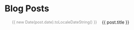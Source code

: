 # Blog Posts

<script setup>
import { useData } from 'vitepress'
const { theme } = useData()
</script>

<ul>
  <li v-for="post in theme.posts" :key="post.link" class="post-item">
    <div class="post-date">{{ new Date(post.date).toLocaleDateString() }}</div>
    <a :href="post.link">{{ post.title }}</a>
  </li>
</ul>

<style>
.post-item {
  margin-bottom: 1rem;
  display: flex;
  align-items: center;
}
.post-date {
  color: #8e8e8e;
  font-size: 0.9em;
  margin-right: 1rem;
  min-width: 100px;
}
</style>